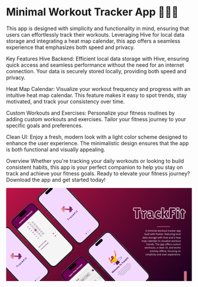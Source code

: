 # Minimal Workout Tracker App 🏋️‍♂️📱

This app is designed with simplicity and functionality in mind, ensuring that users can effortlessly track their workouts. Leveraging Hive for local data storage and integrating a heat map calendar, this app offers a seamless experience that emphasizes both speed and privacy.

Key Features
Hive Backend: Efficient local data storage with Hive, ensuring quick access and seamless performance without the need for an internet connection. Your data is securely stored locally, providing both speed and privacy.

Heat Map Calendar: Visualize your workout frequency and progress with an intuitive heat map calendar. This feature makes it easy to spot trends, stay motivated, and track your consistency over time.

Custom Workouts and Exercises: Personalize your fitness routines by adding custom workouts and exercises. Tailor your fitness journey to your specific goals and preferences.

Clean UI: Enjoy a fresh, modern look with a light color scheme designed to enhance the user experience. The minimalistic design ensures that the app is both functional and visually appealing.

Overview
Whether you're tracking your daily workouts or looking to build consistent habits, this app is your perfect companion to help you stay on track and achieve your fitness goals. Ready to elevate your fitness journey? Download the app and get started today!

![PRESETAION!](assets/TrackFit.png)